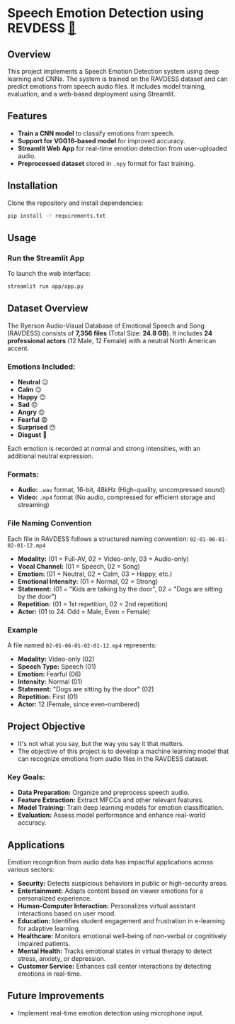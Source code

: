 
# Speech Emotion Detection using REVDESS [🔗](https://speechemotiondetection-pranavharke.streamlit.app/)


## Overview
This project implements a Speech Emotion Detection system using deep learning and CNNs. The system is trained on the RAVDESS dataset and can predict emotions from speech audio files. It includes model training, evaluation, and a web-based deployment using Streamlit.

## Features
- **Train a CNN model** to classify emotions from speech.
- **Support for VGG16-based model** for improved accuracy.
- **Streamlit Web App** for real-time emotion detection from user-uploaded audio.
- **Preprocessed dataset** stored in `.npy` format for fast training.

## Installation
Clone the repository and install dependencies:
```bash
pip install -r requirements.txt
```

## Usage
### Run the Streamlit App
To launch the web interface:
```bash
streamlit run app/app.py
```

## Dataset Overview
The Ryerson Audio-Visual Database of Emotional Speech and Song (RAVDESS) consists of **7,356 files** (Total Size: **24.8 GB**). It includes **24 professional actors** (12 Male, 12 Female) with a neutral North American accent.

### Emotions Included:
- **Neutral** 😐
- **Calm** 😌
- **Happy** 😊
- **Sad** 😞
- **Angry** 😠
- **Fearful** 😨
- **Surprised** 😯
- **Disgust** 🤢

Each emotion is recorded at normal and strong intensities, with an additional neutral expression.

### Formats:
- **Audio:** `.wav` format, 16-bit, 48kHz (High-quality, uncompressed sound)
- **Video:** `.mp4` format (No audio, compressed for efficient storage and streaming)

### File Naming Convention
Each file in RAVDESS follows a structured naming convention:
`02-01-06-01-02-01-12.mp4`
- **Modality:** (01 = Full-AV, 02 = Video-only, 03 = Audio-only)
- **Vocal Channel:** (01 = Speech, 02 = Song)
- **Emotion:** (01 = Neutral, 02 = Calm, 03 = Happy, etc.)
- **Emotional Intensity:** (01 = Normal, 02 = Strong)
- **Statement:** (01 = "Kids are talking by the door", 02 = "Dogs are sitting by the door")
- **Repetition:** (01 = 1st repetition, 02 = 2nd repetition)
- **Actor:** (01 to 24. Odd = Male, Even = Female)

### Example
A file named `02-01-06-01-02-01-12.mp4` represents:
- **Modality:** Video-only (02)
- **Speech Type:** Speech (01)
- **Emotion:** Fearful (06)
- **Intensity:** Normal (01)
- **Statement:** "Dogs are sitting by the door" (02)
- **Repetition:** First (01)
- **Actor:** 12 (Female, since even-numbered)

## Project Objective
- It's not what you say, but the way you say it that matters.
- The objective of this project is to develop a machine learning model that can recognize emotions from audio files in the RAVDESS dataset.

### Key Goals:
- **Data Preparation:** Organize and preprocess speech audio.
- **Feature Extraction:** Extract MFCCs and other relevant features.
- **Model Training:** Train deep learning models for emotion classification.
- **Evaluation:** Assess model performance and enhance real-world accuracy.

## Applications
Emotion recognition from audio data has impactful applications across various sectors:
- **Security:** Detects suspicious behaviors in public or high-security areas.
- **Entertainment:** Adapts content based on viewer emotions for a personalized experience.
- **Human-Computer Interaction:** Personalizes virtual assistant interactions based on user mood.
- **Education:** Identifies student engagement and frustration in e-learning for adaptive learning.
- **Healthcare:** Monitors emotional well-being of non-verbal or cognitively impaired patients.
- **Mental Health:** Tracks emotional states in virtual therapy to detect stress, anxiety, or depression.
- **Customer Service:** Enhances call center interactions by detecting emotions in real-time.

## Future Improvements
- Implement real-time emotion detection using microphone input.



